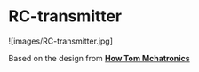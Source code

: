 # RC-transmitter

![images/RC-transmitter.jpg]

Based on the design from **[How Tom Mchatronics](https://howtomechatronics.com/projects/diy-arduino-rc-transmitter/)**